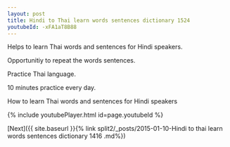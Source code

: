 ```yaml
---
layout: post
title: Hindi to Thai learn words sentences dictionary 1524 
youtubeId: -xFA1aT8B88
---
```

 
 
Helps to learn Thai words and sentences for Hindi speakers.

Opportunitiy to repeat the words sentences. 

Practice Thai language. 
 
10 minutes practice every day. 
 
How to learn Thai words and sentences for Hindi speakers 
 
{% include youtubePlayer.html id=page.youtubeId %}
 
 
[Next]({{ site.baseurl }}{% link  split2/_posts/2015-01-10-Hindi to thai learn words sentences dictionary 1416 .md%})
 
